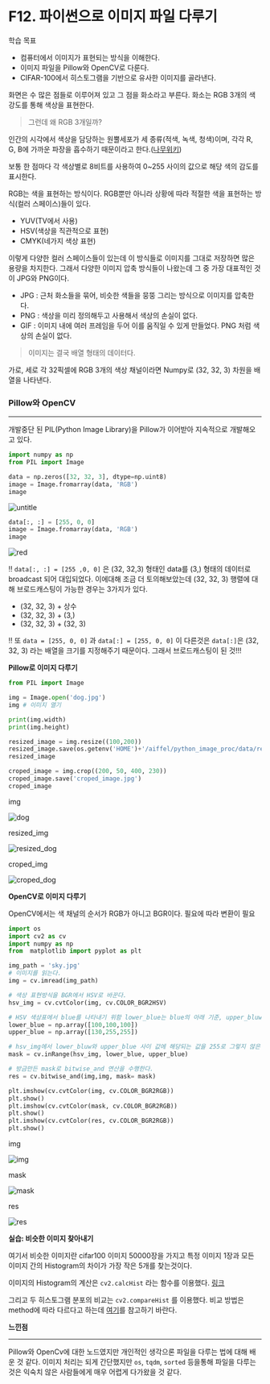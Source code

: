 # F12. 파이썬으로 이미지 파일 다루기

학습 목표

- 컴퓨터에서 이미지가 표현되는 방식을 이해한다.
- 이미지 파일을 Pillow와 OpenCV로 다룬다.
- CIFAR-100에서 히스토그램을 기반으로 유사한 이미지를 골라낸다.

화면은 수 많은 점들로 이루어져 있고 그 점을 화소라고 부른다. 화소는 RGB 3개의 색 강도를 통해 색상을 표현한다.

> 그런데 왜 RGB 3개일까?

인간의 시각에서 색상을 담당하는 원뿔세포가 세 종류(적색, 녹색, 청색)이며, 각각 R, G, B에 가까운 파장을 흡수하기 때문이라고 한다.([나무위키](https://namu.wiki/w/RGB))

보통 한 점마다 각 색상별로 8비트를 사용하여 0~255 사이의 값으로 해당 색의 감도를 표시한다.

RGB는 색을 표현하는 방식이다. RGB뿐만 아니라 상황에 따라 적절한 색을 표현하는 방식(컬러 스페이스)들이 있다. 

- YUV(TV에서 사용)
- HSV(색상을 직관적으로 표현)
- CMYK(네가지 색상 표현)

이렇게 다양한 컬러 스페이스들이 있는데 이 방식들로 이미지를 그대로 저장하면 많은 용량을 차지한다. 그래서 다양한 이미지 압축 방식들이 나왔는데 그 중 가장 대표적인 것이 JPG와 PNG이다.

- JPG : 근처 화소들을 묶어, 비슷한 색들을 뭉뚱 그리는 방식으로 이미지를 압축한다.
- PNG : 색상을 미리 정의해두고 사용해서 색상의 손실이 없다.
- GIF : 이미지 내에 여러 프레임을 두어 이를 움직일 수 있게 만들었다. PNG 처럼 색상의 손실이 없다.

> 이미지는 결국 배열 형태의 데이터다.

가로, 세로 각 32픽셀에 RGB 3개의 색상 채널이라면 Numpy로 (32, 32, 3) 차원을 배열을 나타낸다.

### Pillow와 OpenCV

---

개발중단 된 PIL(Python Image Library)을 Pillow가 이어받아 지속적으로 개발해오고 있다.

```python
import numpy as np
from PIL import Image

data = np.zeros([32, 32, 3], dtype=np.uint8)
image = Image.fromarray(data, 'RGB')
image
```

![untitle](assets/Untitled.png)

```python
data[:, :] = [255, 0, 0]
image = Image.fromarray(data, 'RGB')
image
```

![red](assets/Untitled_1.png)

‼️ `data[:, :] = [255 ,0, 0]` 은  (32, 32,3) 형태인 data를 (3,) 형태의 데이터로 broadcast 되어 대입되었다. 이에대해 조금 더 토의해보았는데 (32, 32, 3) 행렬에 대해 브로드캐스팅이 가능한 경우는 3가지가 있다.

- (32, 32, 3) + 상수
- (32, 32, 3) + (3,)
- (32, 32, 3) + (32, 3)

‼️ 또 `data = [255, 0, 0]` 과 `data[:] = [255, 0, 0]` 이 다른것은 `data[:]`은 (32, 32, 3) 라는 배열을 크기를 지정해주기 때문이다. 그래서 브로드캐스팅이 된 것!!!

**Pillow로 이미지 다루기**

```python
from PIL import Image

img = Image.open('dog.jpg')
img # 이미지 열기

print(img.width)
print(img.height)

resized_image = img.resize((100,200))
resized_image.save(os.getenv('HOME')+'/aiffel/python_image_proc/data/resized_pillow_practice.png')
resized_image

croped_image = img.crop((200, 50, 400, 230))
croped_image.save('croped_image.jpg')
croped_image
```

img

![dog](assets/dog.jpg)

resized_img

![resized_dog](assets/resized_dog.jpg)

croped_img

![croped_dog](assets/croped_image.jpg)

**OpenCV로 이미지 다루기**

OpenCV에서는 색 채널의 순서가 RGB가 아니고 BGR이다. 필요에 따라 변환이 필요

```python
import os
import cv2 as cv
import numpy as np
from  matplotlib import pyplot as plt

img_path = 'sky.jpg'
# 이미지를 읽는다.
img = cv.imread(img_path)

# 색상 표현방식을 BGR에서 HSV로 바꾼다.
hsv_img = cv.cvtColor(img, cv.COLOR_BGR2HSV)

# HSV 색상표에서 blue를 나타내기 위함 lower_blue는 blue의 아래 기준, upper_bluw는 blug의 윗 기준, 즉 중간값들이 블루!
lower_blue = np.array([100,100,100])
upper_blue = np.array([130,255,255])

# hsv_img에서 lower_bluw와 upper_blue 사이 값에 해당되는 값을 255로 그렇지 않은 값을 0으로 매치한다.
mask = cv.inRange(hsv_img, lower_blue, upper_blue)

# 방금만든 mask로 bitwise_and 연산을 수행한다. 
res = cv.bitwise_and(img,img, mask= mask)

plt.imshow(cv.cvtColor(img, cv.COLOR_BGR2RGB))
plt.show()
plt.imshow(cv.cvtColor(mask, cv.COLOR_BGR2RGB))
plt.show()
plt.imshow(cv.cvtColor(res, cv.COLOR_BGR2RGB))
plt.show()
```

img

![img](assets/Untitled_2.png)

mask

![mask](assets/Untitled_3.png)

res

![res](assets/Untitled_4.png)

**실습: 비슷한 이미지 찾아내기**

여기서 비슷한 이미지란 cifar100 이미지 50000장을 가지고 특정 이미지 1장과 모든 이미지 간의 Histogram의 차이가 가장 작은 5개를 찾는것이다.

이미지의 Histogram의 계산은 `cv2.calcHist` 라는 함수를 이용했다. [링크](https://opencv-python.readthedocs.io/en/latest/doc/19.imageHistograms/imageHistograms.html)

그리고 두 히스토그램 분포의 비교는 `cv2.compareHist` 를 이용했다. 비교 방법은 method에 따라 다르다고 하는데 [여기](https://wjddyd66.github.io/opencv/OpenCV(4)/)를 참고하기 바란다.

**느낀점**

---

Pillow와 OpenCv에 대한  노드였지만 개인적인 생각으론 파일을 다루는 법에 대해 배운 것 같다. 이미지 처리는 되게 간단했지만  `os`, `tqdm`, `sorted` 등을통해 파일을 다루는 것은 익숙치 않은 사람들에게 매우 어렵게 다가왔을 것 같다.
